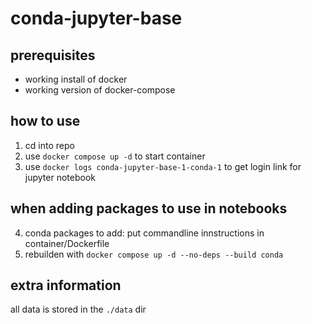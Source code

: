 # conda-jupyter-base
## prerequisites
- working install of docker
- working version of docker-compose
## how to use
1. cd into repo
2. use `docker compose up -d` to start container
3. use `docker logs conda-jupyter-base-1-conda-1` to get login link for jupyter notebook

## when adding packages to use in notebooks
4. conda packages to add: put commandline innstructions in container/Dockerfile
5. rebuilden with `docker compose up -d --no-deps --build conda`

## extra information
all data is stored in the `./data` dir

